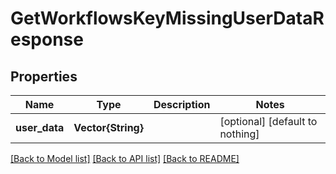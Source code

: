 # GetWorkflowsKeyMissingUserDataResponse


## Properties
Name | Type | Description | Notes
------------ | ------------- | ------------- | -------------
**user_data** | **Vector{String}** |  | [optional] [default to nothing]


[[Back to Model list]](../README.md#models) [[Back to API list]](../README.md#api-endpoints) [[Back to README]](../README.md)



